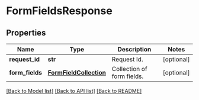 # FormFieldsResponse

## Properties
Name | Type | Description | Notes
------------ | ------------- | ------------- | -------------
**request_id** | **str** | Request Id. | [optional] 
**form_fields** | [**FormFieldCollection**](FormFieldCollection.md) | Collection of form fields. | [optional] 

[[Back to Model list]](../README.md#documentation-for-models) [[Back to API list]](../README.md#documentation-for-api-endpoints) [[Back to README]](../README.md)


